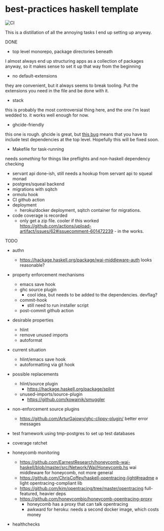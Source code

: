 # best-practices haskell template

![CI](https://github.com/mwotton/hstemplate/workflows/CI/badge.svg)

This is a distillation of all the annoying tasks I end up setting up
anyway.

DONE

- top level monorepo, package directories beneath

I almost always end up structuring apps as a collection of packages anyway, so
it makes sense to set it up that way from the beginning

- no default-extensions

they are convenient, but it always seems to break tooling. Put the extensions you need in the file and be done with it.

- stack

this is probably the most controversial thing here, and the one I'm
least wedded to. it works well enough for now.

- ghcide-friendly

this one is rough. ghcide is great, but [this bug](https://github.com/digital-asset/ghcide/issues/113) means that you have to include test dependencies at the top level. Hopefully this will be fixed soon.

- Makefile for task-running

needs _something_ for things like preflights and non-haskell dependency checking

- servant api
  done-ish, still needs a hookup from servant api to squeal monad
- postgres/squeal backend
- migrations with sqitch
- ormolu hook
- CI github action
- deployment
  - heroku/docker deployment, sqitch container for migrations.
- code coverage is recorded
  - only get a zip file. cooler if this worked https://github.com/actions/upload-artifact/issues/62#issuecomment-601472239 - in the works.

TODO

- authn
  - https://hackage.haskell.org/package/wai-middleware-auth looks reasonable?
- property enforcement mechanisms
  - emacs save hook
  - ghc source plugin
	- cool idea, but needs to be added to the dependencies. devflag?
  - commit-hook
	- still need to run installer script
  - post-commit github action

- desirable properties
  - hlint
  - remove unused imports
  - autoformat
- current situation
  - hlint/emacs save hook
  - autoformatting via git hook
- possible replacements
  - hlint/source plugin
	- https://hackage.haskell.org/package/splint
  - unused-imports/source-plugin
	- https://github.com/kowainik/smuggler
- non-enforcement source plugins
  - https://github.com/ArturGajowy/ghc-clippy-plugin/ better error messages

- test framework using tmp-postgres to set up test databases
- coverage ratchet
- honeycomb monitoring
  - https://github.com/EarnestResearch/honeycomb-wai-haskell/blob/master/src/Network/Wai/Honeycomb.hs
    wai middleware for honeycomb, not more general
  - https://github.com/ChrisCoffey/haskell-opentracing-light#readme
    a light opentracing-compliant lib
  - https://github.com/kim/opentracing/tree/master/opentracing
	full-featured, heavier deps
  - https://github.com/honeycombio/honeycomb-opentracing-proxy
	- honeycomb has a proxy that can talk opentracing
	- awkward for heroku: needs a second docker image, which costs money
- healthchecks
